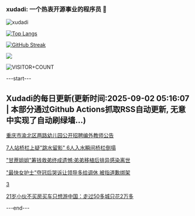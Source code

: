 ### xudadi: 一个热衷开源事业的程序员 👋

![xudadi](https://github-readme-stats-git-masterorgs-github-readme-stats-team.vercel.app/api?username=xudadi)

[![Top Langs](https://github-readme-stats.vercel.app/api/top-langs/?username=xudadi)](https://github.com/anuraghazra/github-readme-stats)

[![GitHub Streak](https://streak-stats.demolab.com?user=xudadi&locale=zh_Hans)](https://git.io/streak-stats)

![](https://raw.githubusercontent.com/xudadi/xudadi/main/assets/github-contribution-grid-snake.svg)

![VISITOR+COUNT](https://komarev.com/ghpvc/?username=xudadi&label=VISITOR+COUNT)


---start---

## Xudadi的每日更新(更新时间:2025-09-02 05:16:07 | 本部分通过Github Actions抓取RSS自动更新, 无意中实现了自动刷绿墙...)

[重庆市渝北区两路幼儿园公开招聘编外教师公告](https://www.gongkaoleida.com/article/2597396)

[7人站桥栏上疑"跳水留影" 6人入水瞬间桥栏倒塌](https://m.163.com/news/article/K8DCUAPB05561G0D.html)

["甘蔗姐姐"筹钱救弟终成遗憾:弟弟移植后排异感染离世](https://m.163.com/news/article/K8D9H4R0053469LG.html)

["最快女护士"夺冠后哭诉让领导多给调休 被指道歉绑架](https://m.163.com/news/article/K8D9B2HP0550A0OW.html)

[3](https://m.163.com/touch/news/sub/domestic)

[21岁小伙不买房买车只想游中国：走过50多城只花2万多](https://m.163.com/news/article/K8DB3VH30001899O.html)

---end---
